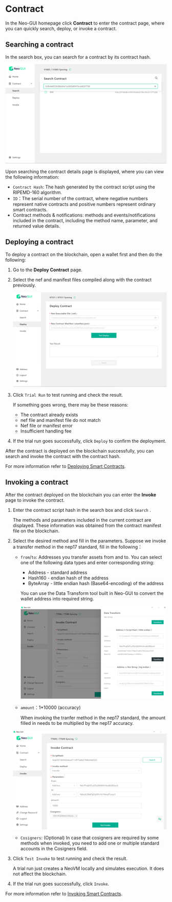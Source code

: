 # Contract

In the Neo-GUI homepage click **Contract** to enter the contract page, where you can quickly search, deploy, or invoke a contract.

## Searching a contract

In the search box, you can search for a contract by its contract hash.

![](../assets/guiSearchContract.png)

Upon searching the contract details page is displayed, where you can view the following information:

-  `Contract Hash`: The hash generated by the contract script using the RIPEMD-160 algorithm.
-  `ID`：The serial number of the contract, where negative numbers represent native contracts and positive numbers represent ordinary smart contracts.
- Contract methods & notifications: methods and events/notifications included in the contract, including the method name, parameter, and returned value details.

## Deploying a contract

To deploy a contract on the blockchain, open a wallet first and then do the following:

1. Go to the **Deploy Contract** page.

2. Select the nef and manifest files compiled along with the contract previously.

   ![](../assets/guiDeployContract.png)

3. Click `Trial Run` to test running and check the result.

   If something goes wrong, there may be these reasons:

   - The contract already exists
   - nef file and manifest file do not match
   - Nef file or manifest error
   - Insufficient handling fee

4. If the trial run goes successfully, click `Deploy` to confirm the deployment.

After the contract is deployed on the blockchain successfully, you can search and invoke the contract with the contract hash.

For more information refer to [Deploying Smart Contracts](../../develop/deploy/deploy.md).

## Invoking a contract

After the contract deployed on the blockchain you can enter the **Invoke** page to invoke the contract.

1. Enter the contract script hash in the search box and click `Search` .

   The methods and parameters included in the current contract are displayed. These information was obtained from the contract manifest file on the blockchain.

2. Select the desired method and fill in the parameters. Suppose we invoke a transfer method in the nep17 standard, fill in the following：

   + `from`/`to`: Addresses you transfer assets from and to. You can select one of the following data types and enter corresponding string:

     + Address - standard address
     + Hash160 - endian hash of the address
     + ByteArray - little endian hash (Base64-encoding) of the address

     You can use the Data Transform tool built in Neo-GUI to convert the wallet address into required string.

     ![](../assets/datatransf_1.png)

   + `amount`：1*10000 (accuracy)

     When invoking the tranfer method in the nep17 standard, the amount filled in needs to be multiplied by the nep17 accuracy.

   ![](../assets/guiInvokeContract.png)

   + `Cosigners`: (Optional) In case that cosigners are required by some methods when invoked, you need to add one or multiple standard accounts in the Cosigners field.

4. Click `Test Invoke` to test running and check the result.

   A trial run just creates a NeoVM locally and simulates execution. It does not affect the blockchain.

5. If the trial run goes successfully, click `Invoke`.

For more information refer to [Invoking Smart Contracts](../../develop/deploy/invoke.md).

